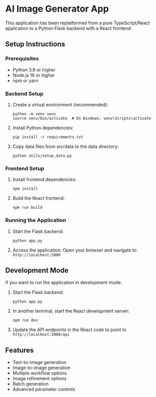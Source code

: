 
# AI Image Generator App

This application has been replatformed from a pure TypeScript/React application to a Python Flask backend with a React frontend.

## Setup Instructions

### Prerequisites
- Python 3.8 or higher
- Node.js 16 or higher
- npm or yarn

### Backend Setup
1. Create a virtual environment (recommended):
   ```
   python -m venv venv
   source venv/bin/activate  # On Windows: venv\Scripts\activate
   ```

2. Install Python dependencies:
   ```
   pip install -r requirements.txt
   ```

3. Copy data files from src/data to the data directory:
   ```
   python utils/setup_data.py
   ```

### Frontend Setup
1. Install frontend dependencies:
   ```
   npm install
   ```

2. Build the React frontend:
   ```
   npm run build
   ```

### Running the Application
1. Start the Flask backend:
   ```
   python app.py
   ```

2. Access the application:
   Open your browser and navigate to `http://localhost:5000`

## Development Mode
If you want to run the application in development mode:

1. Start the Flask backend:
   ```
   python app.py
   ```

2. In another terminal, start the React development server:
   ```
   npm run dev
   ```

3. Update the API endpoints in the React code to point to `http://localhost:5000/api`

## Features
- Text-to-image generation
- Image-to-image generation
- Multiple workflow options
- Image refinement options
- Batch generation
- Advanced parameter controls
